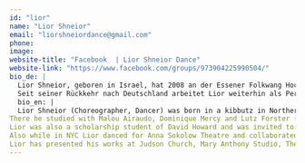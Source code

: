 ```yaml
---
id: "lior"
name: "Lior Shneior"
email: "liorshneiordance@gmail.com"
phone: 
image: 
website-title: "Facebook  | Lior Shneior Dance"
website-link: "https://www.facebook.com/groups/973904225990504/"
bio_de: |
  Lior Shneior, geboren in Israel, hat 2008 an der Essener Folkwang Hochschule die Ausbildung zum Bühnentänzer absolviert. Es folgt ein Studien-Stipendium in New York, wo er bis 2012 als selbständiger Performer und Choreograph arbeitete (Training bei David Howard und der Bill T Jones Company, Tanz in der Sokolow Theater dance company, John Byrne und Fotograf David LaChapelle).
  Seit seiner Rückkehr nach Deutschland arbeitet Lior weiterhin als Performer und Choreograph und leitet Workshops für verschiedene Zielgruppen.
  bio_en: |
  Lior Shneior (Choreographer, Dancer) was born in a kibbutz in Northern Israel and graduated from Folkwang-Hochschule, Essen, Germany.
There he studied with Malou Airaudo, Dominique Mercy and Lutz Forster (all founding members of Tanztheater Wuppertal – Pina Bausch). After graduation he received a scholarship from DAAD (German Academic Exchange Service) to choreograph and train in New York City. 
Lior was also a scholarship student of David Howard and was invited to train with Bill T. Jones dance company. 
Also while in NYC Lior danced for Anna Sokolow Theatre and collaborated with John Byrne and photographer David Lachapelle. 
Lior has presented his works at Judson Church, Mary Anthony Studio, The New York Dance Festival at Riverside Theater, the 92nd Street Y, Proctors Theater, The wild Project, CPR - Brooklyn. Lior currently lives in Berlin where he continue his choreographic work and teaches classes and Workshops.
---
```


